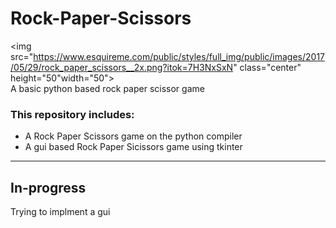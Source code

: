 # Rock-Paper-Scissors
<img src="https://www.esquireme.com/public/styles/full_img/public/images/2017/05/29/rock_paper_scissors__2x.png?itok=7H3NxSxN" class="center" height="50"width="50">
<br>A basic python based rock paper scissor game

### This repository includes:
* A Rock Paper Scissors game on the python compiler
* A gui based Rock Paper Sicissors game using tkinter

---
## In-progress
Trying to implment a gui
